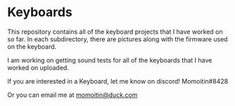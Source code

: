 # Keyboards

This repository contains all of the keyboard projects that I have worked on so far. In each subdirectory, there are pictures along with the firmware used on the keyboard.

I am working on getting sound tests for all of the keyboards that I have worked on uploaded.

If you are interested in a Keyboard, let me know on discord! Momoitin#8428

Or you can email me at momoitin@duck.com
